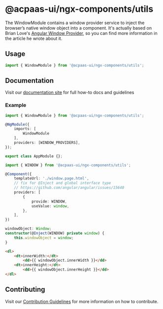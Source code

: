 # @acpaas-ui/ngx-components/utils

The WindowModule contains a window provider service to inject the browser’s native window object into a component.
It's actually based on Brian Love's [Angular Window Provider](https://brianflove.com/2018/01/11/angular-window-provider), so you can find more information in the article he wrote about it.

## Usage

```typescript
import { WindowModule } from '@acpaas-ui/ngx-components/utils';
```

## Documentation

Visit our [documentation site](https://acpaas-ui.digipolis.be/) for full how-to docs and guidelines

### Example

```typescript
import { WindowModule } from '@acpaas-ui/ngx-components/utils';

@NgModule({
    imports: [
        WindowModule
    ],
    providers: [WINDOW_PROVIDERS],
});

export class AppModule {};
```

```typescript
import { WINDOW } from '@acpaas-ui/ngx-components/utils';
```

```typescript
@Component({
    templateUrl: './window.page.html',
    // fix for @Inject and global interface type
    // https://github.com/angular/angular/issues/15640
    providers: [
        {
            provide: WINDOW,
            useValue: window,
        },
    ],
})
```

```typescript
windowObject: Window;
constructor(@Inject(WINDOW) private window) {
    this.windowObject = window;
}
```

```html
<dl>
    <dt>innerWidth:</dt>
        <dd>{{ windowObject.innerWidth }}</dd>
    <dt>innerHeight:</dt>
        <dd>{{ windowObject.innerHeight }}</dd>
</dl>
```

## Contributing

Visit our [Contribution Guidelines](../../../../../CONTRIBUTING.md) for more information on how to contribute.
